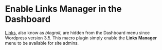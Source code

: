 # Enable Links Manager in the Dashboard

[Links](https://codex.wordpress.org/Links_Manager), also know as _blogroll_, are hidden from the Dashboard menu since Wordpress version 3.5. This macro plugin simply enable the **Links Manager** menu to be available for site admins.
